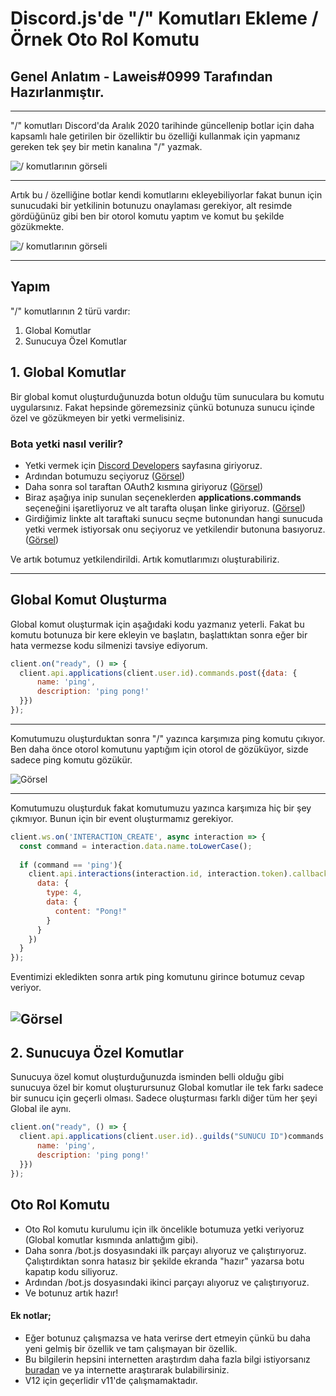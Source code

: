 # Discord.js'de "/" Komutları Ekleme  / Örnek Oto Rol Komutu
 
## Genel Anlatım - Laweis#0999 Tarafından Hazırlanmıştır.

---
"/" komutları Discord'da Aralık 2020 tarihinde güncellenip botlar için daha kapsamlı hale getirilen bir özelliktir bu özelliği kullanmak için yapmanız gereken tek şey bir metin kanalına "/" yazmak.

![/ komutlarının görseli](https://media.discordapp.net/attachments/791312887992811542/791749243546501140/unknown.png)

---

Artık bu / özelliğine botlar kendi komutlarını ekleyebiliyorlar fakat bunun için sunucudaki bir yetkilinin botunuzu onaylaması gerekiyor, alt resimde gördüğünüz gibi ben bir otorol komutu yaptım ve komut bu şekilde gözükmekte.

![/ komutlarının görseli](https://media.discordapp.net/attachments/791312887992811542/791753191837794304/unknown.png)

---

## Yapım

"/" komutlarının 2 türü vardır:

1. Global Komutlar
2. Sunucuya Özel Komutlar

## 1. Global Komutlar

Bir global komut oluşturduğunuzda botun olduğu tüm sunuculara bu komutu uygularsınız. Fakat hepsinde göremezsiniz çünkü botunuza sunucu içinde özel ve gözükmeyen bir yetki vermelisiniz.

### Bota yetki nasıl verilir?

* Yetki vermek için [Discord Developers](https://discord.com/developers/applications) sayfasına giriyoruz.
* Ardından botumuzu seçiyoruz ([Görsel](https://media.discordapp.net/attachments/791312887992811542/791756364468584448/unknown.png?width=1080&height=430))
* Daha sonra sol taraftan OAuth2 kısmına giriyoruz ([Görsel](https://media.discordapp.net/attachments/791312887992811542/791756893789356072/unknown.png))
* Biraz aşağıya inip sunulan seçeneklerden **applications.commands** seçeneğini işaretliyoruz ve alt tarafta oluşan linke giriyoruz. ([Görsel](https://media.discordapp.net/attachments/791312887992811542/791757731048325150/unknown.png?width=1078&height=559))
* Girdiğimiz linkte alt taraftaki sunucu seçme butonundan hangi sunucuda yetki vermek istiyorsak onu seçiyoruz ve yetkilendir butonuna basıyoruz. ([Görsel](https://media.discordapp.net/attachments/791312887992811542/791758192476291112/unknown.png?width=321&height=559))

Ve artık botumuz yetkilendirildi. Artık komutlarımızı oluşturabiliriz.

---

## Global Komut Oluşturma

Global komut oluşturmak için aşağıdaki kodu yazmanız yeterli. Fakat bu komutu botunuza bir kere ekleyin ve başlatın, başlattıktan sonra eğer bir hata vermezse kodu silmenizi tavsiye ediyorum.

```javascript
client.on("ready", () => {
  client.api.applications(client.user.id).commands.post({data: {
      name: 'ping',
      description: 'ping pong!'
  }})
});
```

---

Komutumuzu oluşturduktan sonra "/" yazınca karşımıza ping komutu çıkıyor. Ben daha önce otorol komutunu yaptığım için otorol de gözüküyor, sizde sadece ping komutu gözükür.

![Görsel](https://media.discordapp.net/attachments/791312887992811542/791772556239306762/unknown.png)

---
Komutumuzu oluşturduk fakat komutumuzu yazınca karşımıza hiç bir şey çıkmıyor. Bunun için bir event oluşturmamız gerekiyor.

```javascript
client.ws.on('INTERACTION_CREATE', async interaction => {
  const command = interaction.data.name.toLowerCase();
  
  if (command == 'ping'){
    client.api.interactions(interaction.id, interaction.token).callback.post({
      data: {
        type: 4,
        data: {
          content: "Pong!"
        }
      }
    })
  }
});
```

Eventimizi ekledikten sonra artık ping komutunu girince botumuz cevap veriyor. 

![Görsel](https://media.discordapp.net/attachments/791312887992811542/791774575293759528/unknown.png)
---
## 2. Sunucuya Özel Komutlar

Sunucuya özel komut oluşturduğunuzda isminden belli olduğu gibi sunucuya özel bir komut oluşturursunuz Global komutlar ile tek farkı sadece bir sunucu için geçerli olması. Sadece oluşturması farklı diğer tüm her şeyi Global ile aynı.

```javascript
client.on("ready", () => {
  client.api.applications(client.user.id)..guilds("SUNUCU ID")commands.post({data: {
      name: 'ping',
      description: 'ping pong!'
  }})
});
```

## Oto Rol Komutu

* Oto Rol komutu kurulumu için ilk öncelikle botumuza yetki veriyoruz (Global komutlar kısmında anlattığım gibi).
* Daha sonra /bot.js dosyasındaki ilk parçayı alıyoruz ve çalıştırıyoruz. Çalıştırdıktan sonra hatasız bir şekilde ekranda "hazır" yazarsa botu kapatıp kodu siliyoruz.
* Ardından /bot.js dosyasındaki ikinci parçayı alıyoruz ve çalıştırıyoruz.
* Ve botunuz artık hazır!

#### Ek notlar;

* Eğer botunuz çalışmazsa ve hata verirse dert etmeyin çünkü bu daha yeni gelmiş bir özellik ve tam çalışmayan bir özellik.
* Bu bilgilerin hepsini internetten araştırdım daha fazla bilgi istiyorsanız [buradan](https://discord.com/developers/docs/interactions/slash-commands) ve ya internette araştırarak bulabilirsiniz.
* V12 için geçerlidir v11'de çalışmamaktadır.
